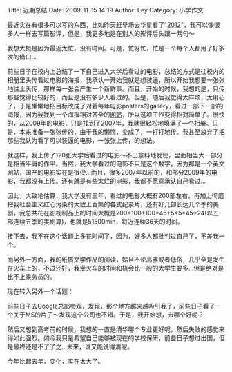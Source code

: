 Title: 近期总结
Date: 2009-11-15 14:19
Author: Ley
Category: 小学作文

最近实在有很多可以写的东西，比如昨天赶早场去华星看了"[2012][]"，我可以像很多人一样去写篇影评，但是，我更多地是在别人的影评后头跟一两句～

我想大概是因为最近太忙，没有时间。可是，忙呀忙，忙是一个每个人都用了好多次的借口...

前些日子在校内上总结了一下自己进入大学后看过的电影，总结的方式是往校内的相册里头传看过电影的海报，我承认一开始我就是想装逼，所以开始我想要一张张地往上头传，那样每一张会产生一个新鲜事。而且，开始的时候，我想的是，只传那些觉得比较好的，而且是没有多少人看过的。但是，随后我觉得太麻烦，太用心了，于是懒懒地把目标改成了对着每年电影posters的gallery，看过一部下一部的海报，因为我找到一个海报相对齐全的[网站][]，所以这项工作变得相对简单了。很快的，从2009年的电影，只是找到了2007年，我就很轻松地填满了一个相册。只是，本来准备一张张传的，由于我的懒惰，变成了，一打打地传。我甚至放弃了把那些我认为看了可以装逼的电影，一张张上传，的想法。<!--more-->

就这样，我上传了120张大学后看过的电影～不出意料地发现，里面相当大一部分是相当平庸的作平。当然，我大学看过的电影不只是这个数字，因为那是一个英文网站，国产的电影实在是很少...而且，很多2007年以前的，和部分2009年的电影，我都没有上传。还有就是有些太烂的电影，我都不愿意承认自己看过...

因此，大致地估算，我大学没有三年，看过的电影大概有200部左右。再加上彻底把我社会主义红心污染的大致上百集的各式纪录片，还有好几部长达几个季的美剧，我总共花在影视制品上的时间大概是200\*100+100\*45+5\*5\*45\*24(以五部连续五季的美剧算)，也就是51500min，将近连续36天的时间。

接下去，我不在这个话题上多花时间了，因为，好多人都批判过自己了，不差我一个。

而另外一方面，我的纸质文学作品的阅读，姑且不论高雅或者低俗，几乎全是发生在火车上的，不过还好，我坐火车的时间和机会比一般的大学生要多...但是绝对是比不上乘务员的。

现在转入另外一个话题：

前些日子去Google总部参观，发现，那个地方越来越吸引我了，前些日子看了一个关于MS的片子～发现这个公司也不错。于是，我开始想，去哪个好呢？

然后又想到高考前的时候，我想的一直是清华哪个专业更好呢，然后失败的感觉来得如此强烈。如今我只是希望自己能够被现在的学校保研，前些日子想过出国，但是最终还是不了了之...未来，谁又能说得清呢。

今年比起去年，变化，实在太大了。

  [2012]: http://www.mtime.com/movie/80706/
  [网站]: http://www.impawards.com/
